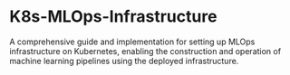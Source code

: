 # K8s-MLOps-Infrastructure
A comprehensive guide and implementation for setting up MLOps infrastructure on Kubernetes, enabling the construction and operation of machine learning pipelines using the deployed infrastructure.
